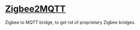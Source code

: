 # [Zigbee2MQTT](https://www.zigbee2mqtt.io/)

Zigbee to MQTT bridge, to get rid of proprietary Zigbee bridges.
